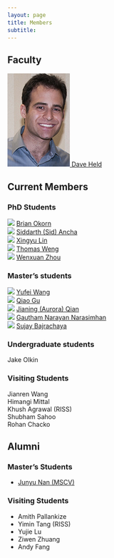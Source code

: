 ```yaml
---
layout: page
title: Members
subtitle: 
---
```


<div class="row">
    <div class="col-lg-8 col-lg-offset-2 col-md-10 col-md-offset-1">
      <h2 id="faculty">Faculty</h2>
<div class="container-fluid">
	<div class="row">
		<div class="col-md-4 text-center">
			<a href="https://davheld.github.io">
				<img class="img-responsive" src="/img/members/daveheld.jpg" alt="Dave Held">
				Dave Held
			</a>
		</div>
	</div>
</div>

<h2 id="current-members">Current Members</h2>

<!-- <h3 id="postdoctoral-scholars">Postdoctoral Scholars</h3>
<div class="container-fluid">
	<div class="row">
		<div class="col-md-3 text-center">
			<a href="https://www.tescafitzgerald.com/">
			<img class="img-responsive img-circle" src="/img/members/tesca.jpg" alt="Tesca Fitzgerald">
			Tesca Fitzgerald</a>
		</div>
	</div>
</div> -->

<h3 id="phd-students">PhD Students</h3>
<div class="container-fluid">
	<div class="row">
		<div class="col-md-3 text-center">
			<img class="img-responsive" src="https://www.ri.cmu.edu/wp-content/uploads/2016/12/okorn_brian_2019.jpg">
			<a href="https://www.ri.cmu.edu/ri-people/brian-e-okorn/">
				Brian Okorn
			</a>
		</div>
		<div class="col-md-3 text-center">
			<img class="img-responsive" src="https://www.ri.cmu.edu/wp-content/uploads/2017/05/nophoto_faceboard_white.jpg">
			<a href="https://scholar.google.com/citations?user=H8e3R2JADJEC&hl=en">
				Siddarth (Sid) Ancha
			</a>
		</div>
		<div class="col-md-3 text-center">
			<img class="img-responsive" src="https://www.ri.cmu.edu/wp-content/uploads/2018/01/Xingyu.Lin_-1.jpg">
			<a href="https://xingyu-lin.github.io/">
				Xingyu Lin
			</a>
		</div>
		<div class="col-md-3 text-center">
			<img class="img-responsive" src="https://www.ri.cmu.edu/wp-content/uploads/2017/04/weng_thomas_2018.jpg">
			<a href="https://www.thomasweng.com">
				Thomas Weng
			</a>
		</div>
	</div>
	<div class="row">
		<div class="col-md-3 text-center">
			<img class="img-responsive" src="https://www.ri.cmu.edu/wp-content/uploads/2017/07/zhou_wenxuan_2019_1.jpg">
			<a href="https://www.ri.cmu.edu/ri-people/wenxuan-zhou/">
				Wenxuan Zhou
			</a>
		</div>
	</div>
</div>

<h3 id="masters-students">Master’s students</h3>
<div class="container-fluid">
	<div class="row">
		<div class="col-md-3 text-center">
			<img class="img-responsive" src="https://www.ri.cmu.edu/wp-content/uploads/2017/05/nophoto_faceboard_white.jpg">
			<a href="https://yufeiwang63.github.io/">
				Yufei Wang
			</a>
		</div>
		<div class="col-md-3 text-center">
			<img class="img-responsive" src="https://www.ri.cmu.edu/wp-content/uploads/2019/08/gu_qiao_2019_1.jpg">
			<a href="https://www.ri.cmu.edu/ri-people/qiao-gu/">
				Qiao Gu
			</a>
		</div>
		<div class="col-md-3 text-center">
			<img class="img-responsive" src="https://www.ri.cmu.edu/wp-content/uploads/2018/08/qian_jianing_2018.jpg">
			<a href="https://www.ri.cmu.edu/ri-people/jianing-qian/">
				Jianing (Aurora) Qian
			</a>
		</div>
		<div class="col-md-3 text-center">
			<img class="img-responsive" src="https://www.ri.cmu.edu/wp-content/uploads/2017/05/nophoto_faceboard_white.jpg">
			<a href="https://www.ri.cmu.edu/ri-people/gautham-narayan-narasimhan/">
				Gautham Narayan Narasimhan
			</a>
		</div>
		<div class="col-md-3 text-center">
			<img class="img-responsive" src="https://www.ri.cmu.edu/wp-content/uploads/2019/08/bajracharya_sujay_2019_2.jpg">
			<a href="https://www.ri.cmu.edu/ri-people/sujay-bajracharya/">
				Sujay Bajrachaya
			</a>
		</div>
	</div>
</div>

<h3 id="undergraduate-students">Undergraduate students</h3>
<div class="container-fluid">
	<div class="row">
		<div class="col-md-3 text-center">
			<!-- <img class="img-responsive img-circle" src="/img/members/michael_huang.png" alt="Jake Olkin"> -->
			<!-- <a href=""> -->
				Jake Olkin
			<!-- </a> -->
		</div>
	</div>
</div>

<h3 id="visiting-students">Visiting Students</h3>
<div class="container-fluid">
	<div class="row">
		<div class="col-md-3 text-center">
			<!-- <img class="img-responsive img-circle" src="/img/members/meghna.png" alt="Khush Agrawal (RISS)"> -->
			<!-- <a href="https://www.ri.cmu.edu/ri-people/meghna-behari/"> -->
				Jianren Wang
			<!-- </a> -->
		</div>
		<div class="col-md-3 text-center">
			<!-- <img class="img-responsive img-circle" src="/img/members/meghna.png" alt="Khush Agrawal (RISS)"> -->
			<!-- <a href="https://www.ri.cmu.edu/ri-people/meghna-behari/"> -->
				Himangi Mittal
			<!-- </a> -->
		</div>
		<div class="col-md-3 text-center">
			<!-- <img class="img-responsive img-circle" src="/img/members/meghna.png" alt="Khush Agrawal (RISS)"> -->
			<!-- <a href="https://www.ri.cmu.edu/ri-people/meghna-behari/"> -->
				Khush Agrawal (RISS)
			<!-- </a> -->
		</div>
		<div class="col-md-3 text-center">
			<!-- <img class="img-responsive img-circle" src="/img/members/ellie.jpg" alt="Shubham Sahoo"> -->
			<!-- <a href="https://www.ri.cmu.edu/ri-people/meghna-behari/"> -->
				Shubham Sahoo
			<!-- </a> -->
		</div>
		<div class="col-md-3 text-center">
			<!-- <img class="img-responsive img-circle" src="/img/members/kathleen.jpg" alt="Rohan Chacko"> -->
			<!-- <a href="https://www.ri.cmu.edu/ri-people/meghna-behari/"> -->
				Rohan Chacko
			<!-- </a> -->
		</div>
	</div>
</div>

<h2 id="alumni">Alumni</h2>

<h3 id="masters-students-1">Master’s Students</h3>
<ul>
  <li><a href="https://www.ri.cmu.edu/ri-people/junyu-nan/">Junyu Nan (MSCV)</a></li>
  <!-- <li><a href="http://ri.cmu.edu/ri-people/karsh-tharyani/">Karsh Tharyani (MRSD)</a></li>
  <li><a href="http://ri.cmu.edu/ri-people/i-chen-jwo/">I-Chen Jwo (MRSD)</a></li>
  <li><a href="http://ri.cmu.edu/ri-people/ting-che-lin/">Ting-Che Lin (MRSD)</a></li>
  <li><a href="http://ri.cmu.edu/ri-people/jiahong-ouyang/">Jiahong Ouyang (MRSD)</a></li>
  <li><a href="https://www.ri.cmu.edu/ri-people/yang-yang/">Yang Yang (MRSD)</a></li> -->
</ul>

<!-- <h3 id="undergraduate-students-1">Undergraduate Students</h3> -->
<!-- <ul>
  <li><a href="https://www.linkedin.com/in/romankaufman/">Roman Kaufman</a></li>
  <li><a href="https://www.linkedin.com/in/siddharthgir/">Siddharth Girdhar</a></li>
</ul> -->

<h3 id="visting-students">Visiting Students</h3>
<ul>
  <li>Amith Pallankize</li>
  <li>Yimin Tang (RISS)</li>
  <li>Yujie Lu</li>
  <li>Ziwen Zhuang</li>
  <li>Andy Fang</li>
</ul>

<!-- <h2 id="collaborators">Collaborators</h2> -->
<!-- <ul>
  <li><a href="https://www.cs.cmu.edu/~astein/">Aaron Steinfeld</a></li>
  <li><a href="https://www.cs.cmu.edu/~kkitani/">Kris Kitani</a></li>
  <li><a href="http://www.lauravherlant.com/">Laura Herlant</a></li>
</ul> -->

</div>
</div>